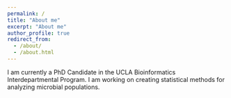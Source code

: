 ```yaml
---
permalink: /
title: "About me"
excerpt: "About me"
author_profile: true
redirect_from: 
  - /about/
  - /about.html
---
```


I am currently a PhD Candidate in the UCLA Bioinformatics Interdepartmental Program. I am working on creating statistical methods for analyzing microbial populations.